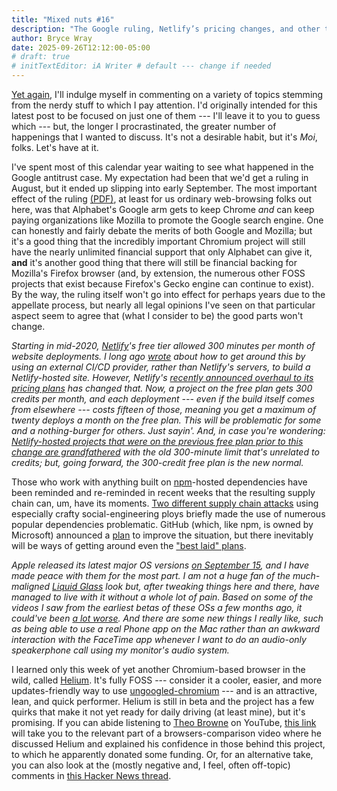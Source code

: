 ```yaml
---
title: "Mixed nuts #16"
description: "The Google ruling, Netlify’s pricing changes, and other tales of interest."
author: Bryce Wray
date: 2025-09-26T12:12:00-05:00
# draft: true
# initTextEditor: iA Writer # default --- change if needed
---
```


[Yet again](/posts/2025/06/mixed-nuts-15/), I'll indulge myself in commenting on a variety of topics stemming from the nerdy stuff to which I pay attention. I'd originally intended for this latest post to be focused on just one of them --- I'll leave it to you to guess which --- but, the longer I procrastinated, the greater number of happenings that I wanted to discuss. It's not a desirable habit, but it's *Moi*, folks. Let's have at it. 

<!--more-->

I've spent most of this calendar year waiting to see what happened in the Google antitrust case. My expectation had been that we'd get a ruling in August, but it ended up slipping into early September. The most important effect of the ruling [(PDF)](https://ecf.dcd.uscourts.gov/cgi-bin/show_public_doc?2020cv3010-1436), at least for us ordinary web-browsing folks out here, was that Alphabet's Google arm gets to keep Chrome *and* can keep paying organizations like Mozilla to promote the Google search engine. One can honestly and fairly debate the merits of both Google and Mozilla; but it's a good thing that the incredibly important Chromium project will still have the nearly unlimited financial support that only Alphabet can give it, **and** it's another good thing that there will still be financial backing for Mozilla's Firefox browser (and, by extension, the numerous other FOSS projects that exist because Firefox's Gecko engine can continue to exist). By the way, the ruling itself won't go into effect for perhaps years due to the appellate process, but nearly all legal opinions I've seen on that particular aspect seem to agree that (what I consider to be) the good parts won't change.

*Starting in mid-2020, [Netlify](https://netlify.com)'s free tier allowed 300 minutes per month of website deployments. I long ago [wrote](/posts/2020/06/o-say-can-you-ci-cd/) about how to get around this by using an external CI/CD provider, rather than Netlify's servers, to build a Netlify-hosted  site. However, Netlify's [recently announced overhaul to its pricing plans](https://www.netlify.com/blog/new-pricing-credits/) has changed that. Now, a project on the free plan gets 300 credits per month, and each deployment --- even if the build itself comes from elsewhere --- costs fifteen of those, meaning you get a maximum of twenty deploys a month on the free plan. This will be problematic for some and a nothing-burger for others. Just sayin'. And, in case you're wondering: [Netlify-hosted projects that were on the previous free plan prior to this change are grandfathered](https://docs.netlify.com/manage/accounts-and-billing/billing/billing-for-legacy-plans/billing-faq-for-legacy-plans/) with the old 300-minute limit that's unrelated to credits; but, going forward, the 300-credit free plan is the new normal.*

Those who work with anything built on [npm](https://www.npmjs.com/)-hosted dependencies have been reminded and re-reminded in recent weeks that the resulting supply chain can, um, have its moments. [Two different supply chain attacks](https://socket.dev/blog/ongoing-supply-chain-attack-targets-crowdstrike-npm-packages) using especially crafty social-engineering ploys briefly made the use of numerous popular dependencies problematic. GitHub (which, like npm, is owned by Microsoft) announced a [plan](https://github.blog/security/supply-chain-security/our-plan-for-a-more-secure-npm-supply-chain/) to improve the situation, but there inevitably will be ways of getting around even the ["best laid" plans](https://www.dictionary.com/browse/the-best-laid-plans-of-mice-and-men-often-go-awry).

*Apple released its latest major OS versions [on September 15](https://www.apple.com/newsroom/2025/09/new-versions-of-apples-software-platforms-are-available-today/), and I have made peace with them for the most part. I am not a huge fan of the much-maligned [Liquid Glass](https://developer.apple.com/documentation/technologyoverviews/liquid-glass) look but, after tweaking things here and there, have managed to live with it without a whole lot of pain. Based on some of the videos I saw from the earliest betas of these OSs a few months ago, it could've been [a lot worse](https://finance.yahoo.com/news/ios-26-beta-3-dials-191254610.html). And there are some new things I really like, such as being able to use a real Phone app on the Mac rather than an awkward interaction with the FaceTime app whenever I want to do an audio-only speakerphone call using my monitor's audio system.*

I learned only this week of yet another Chromium-based browser in the wild, called [Helium](https://helium.computer). It's fully FOSS --- consider it a cooler, easier, and more updates-friendly way to use [ungoogled-chromium](https://github.com/ungoogled-software/ungoogled-chromium) --- and is an attractive, lean, and quick performer. Helium is still in beta and the project has a few quirks that make it not yet ready for daily driving (at least mine), but it's promising. If you can abide listening to [Theo Browne](https://www.youtube.com/@t3dotgg) on YouTube, [this link](https://youtu.be/m1QrNF9wZao?t=3060) will take you to the relevant part of a browsers-comparison video where he discussed Helium and explained his confidence in those behind this project, to which he apparently donated some funding. Or, for an alternative take, you can also look at the (mostly negative and, I feel, often off-topic) comments in [this Hacker News thread](https://news.ycombinator.com/item?id=45366867).
